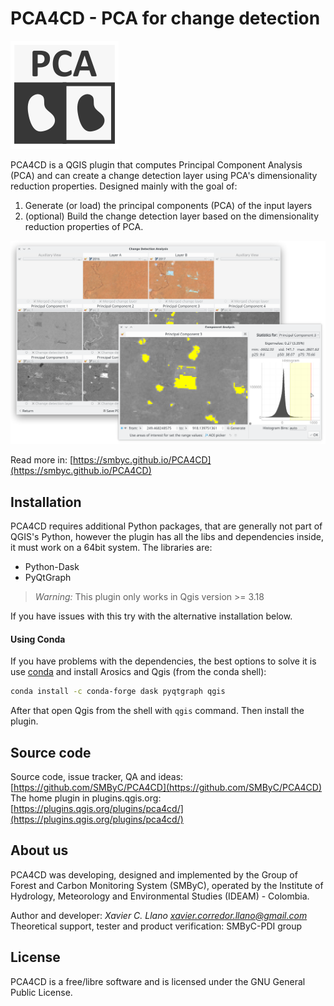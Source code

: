 # PCA4CD - PCA for change detection

![](icons/pca4cd.svg)

PCA4CD is a QGIS plugin that computes Principal Component Analysis (PCA) and can create a change detection layer using PCA's dimensionality reduction properties. Designed mainly with the goal of:

1. Generate (or load) the principal components (PCA) of the input layers
2. (optional) Build the change detection layer based on the dimensionality reduction properties of PCA.

![](docs/img/overview.png)

Read more in: [https://smbyc.github.io/PCA4CD](https://smbyc.github.io/PCA4CD)

## Installation

PCA4CD requires additional Python packages, that are generally not part of QGIS's Python, however the plugin has all the libs and dependencies inside, it must work on a 64bit system. The libraries are:

* Python-Dask
* PyQtGraph

> *Warning:* 
    This plugin only works in Qgis version >= 3.18

If you have issues with this try with the alternative installation below.

#### Using Conda

If you have problems with the dependencies, the best options to solve it is use [conda](https://docs.conda.io/en/latest/miniconda.html) and install Arosics and Qgis (from the conda shell):

```bash
conda install -c conda-forge dask pyqtgraph qgis
```

After that open Qgis from the shell with `qgis` command. Then install the plugin.

## Source code

Source code, issue tracker, QA and ideas: [https://github.com/SMByC/PCA4CD](https://github.com/SMByC/PCA4CD)
The home plugin in plugins.qgis.org: [https://plugins.qgis.org/plugins/pca4cd/](https://plugins.qgis.org/plugins/pca4cd/)

## About us

PCA4CD was developing, designed and implemented by the Group of Forest and Carbon Monitoring System (SMByC), operated by the Institute of Hydrology, Meteorology and Environmental Studies (IDEAM) - Colombia.

Author and developer: *Xavier C. Llano* *<xavier.corredor.llano@gmail.com>*  
Theoretical support, tester and product verification: SMByC-PDI group

## License

PCA4CD is a free/libre software and is licensed under the GNU General Public License.
